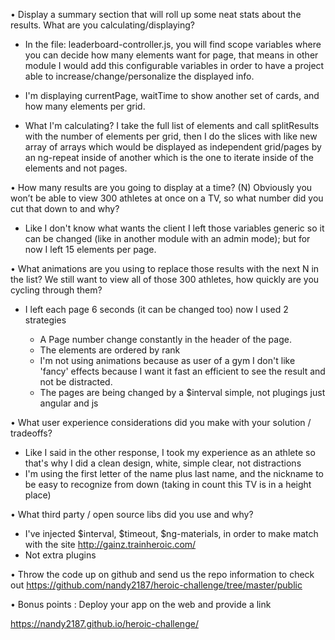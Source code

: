

• Display a summary section that will roll up some neat stats about the results. What are you calculating/displaying?

- In the file: leaderboard-controller.js, you will find scope variables where you can decide how many elements want for page, that means in other module I would add this configurable variables in order to have a project able to increase/change/personalize the displayed info.

- I'm displaying currentPage, waitTime to show another set of cards, and how many elements per grid.

- What I'm calculating? I take the full list of elements and call splitResults with the number of elements per grid, then I do the slices with like new array of arrays which would be displayed as independent grid/pages by an ng-repeat inside of another which is the one to iterate inside of the elements and not pages.

• How many results are you going to display at a time? (N) Obviously you won’t be able to view 300 athletes at once on a TV, so what number
did you cut that down to and why?

- Like I don't know what wants the client I left those variables generic so it can be changed (like in another module with an admin mode); but for now I left 15 elements per page.


• What animations are you using to replace those results with the next N in the list? We still want to view all of those 300 athletes, how quickly are you cycling through them?

- I left each page 6 seconds (it can be changed too) now I used 2 strategies

  - A Page number change constantly in the header of the page.
  - The elements are ordered by rank
  - I'm not using animations because as user of a gym I don't like 'fancy' effects because I want it fast an efficient to see the result and not be distracted.
  - The pages are being changed by a $interval simple, not plugings just angular and js

• What user experience considerations did you make with your solution / tradeoffs?

  - Like  I said in the other response, I took my experience as an athlete so that's why I did a clean design, white, simple clear, not distractions
  - I'm using the first letter of the name plus last name, and the nickname to be easy to recognize from down (taking in count this TV is in a height place)

• What third party / open source libs did you use and why?

  - I've injected $interval, $timeout, $ng-materials, in order to make match with the site http://gainz.trainheroic.com/
  - Not extra plugins

• Throw the code up on github and send us the repo information to check out
https://github.com/nandy2187/heroic-challenge/tree/master/public

• Bonus points : Deploy your app on the web and provide a link

https://nandy2187.github.io/heroic-challenge/
